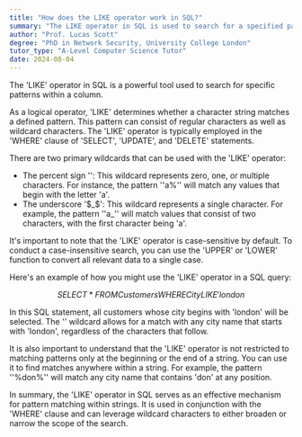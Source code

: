 ```yaml
---
title: "How does the LIKE operator work in SQL?"
summary: "The LIKE operator in SQL is used to search for a specified pattern in a column."
author: "Prof. Lucas Scott"
degree: "PhD in Network Security, University College London"
tutor_type: "A-Level Computer Science Tutor"
date: 2024-08-04
---
```


The 'LIKE' operator in SQL is a powerful tool used to search for specific patterns within a column.

As a logical operator, 'LIKE' determines whether a character string matches a defined pattern. This pattern can consist of regular characters as well as wildcard characters. The 'LIKE' operator is typically employed in the 'WHERE' clause of 'SELECT', 'UPDATE', and 'DELETE' statements.

There are two primary wildcards that can be used with the 'LIKE' operator:

- The percent sign '$%$': This wildcard represents zero, one, or multiple characters. For instance, the pattern ''a%'' will match any values that begin with the letter 'a'.
- The underscore '$_$': This wildcard represents a single character. For example, the pattern ''a_'' will match values that consist of two characters, with the first character being 'a'.

It's important to note that the 'LIKE' operator is case-sensitive by default. To conduct a case-insensitive search, you can use the 'UPPER' or 'LOWER' function to convert all relevant data to a single case.

Here's an example of how you might use the 'LIKE' operator in a SQL query:

$$
SELECT * FROM Customers
WHERE City LIKE 'london%';
$$

In this SQL statement, all customers whose city begins with 'london' will be selected. The '$%$' wildcard allows for a match with any city name that starts with 'london', regardless of the characters that follow.

It is also important to understand that the 'LIKE' operator is not restricted to matching patterns only at the beginning or the end of a string. You can use it to find matches anywhere within a string. For example, the pattern ''%don%'' will match any city name that contains 'don' at any position.

In summary, the 'LIKE' operator in SQL serves as an effective mechanism for pattern matching within strings. It is used in conjunction with the 'WHERE' clause and can leverage wildcard characters to either broaden or narrow the scope of the search.
    